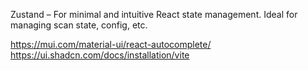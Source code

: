 Zustand – For minimal and intuitive React state management. Ideal for managing scan state, config, etc.

https://mui.com/material-ui/react-autocomplete/
https://ui.shadcn.com/docs/installation/vite